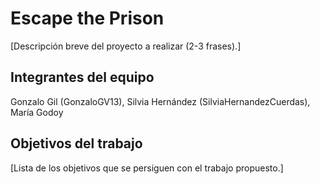 # Escape the Prison

[Descripción breve del proyecto a realizar (2-3 frases).]

## Integrantes del equipo

Gonzalo Gil (GonzaloGV13), Silvia Hernández (SilviaHernandezCuerdas), María Godoy

## Objetivos del trabajo

[Lista de los objetivos que se persiguen con el trabajo propuesto.]
